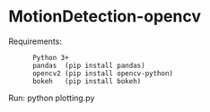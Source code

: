 # MotionDetection-opencv
Requirements:

          Python 3+
          pandas  (pip install pandas)
          opencv2 (pip install opencv-python)
          bokeh   (pip install bokeh)
          
Run:
          python plotting.py
          

